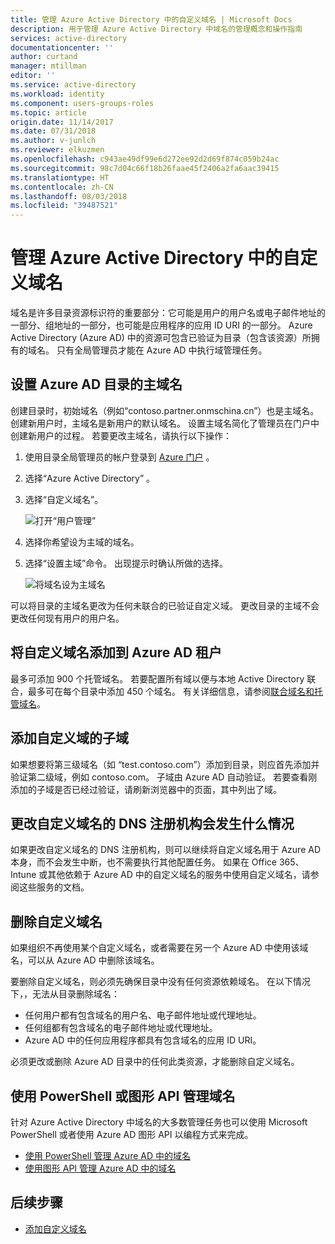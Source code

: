 ```yaml
---
title: 管理 Azure Active Directory 中的自定义域名 | Microsoft Docs
description: 用于管理 Azure Active Directory 中域名的管理概念和操作指南
services: active-directory
documentationcenter: ''
author: curtand
manager: mtillman
editor: ''
ms.service: active-directory
ms.workload: identity
ms.component: users-groups-roles
ms.topic: article
origin.date: 11/14/2017
ms.date: 07/31/2018
ms.author: v-junlch
ms.reviewer: elkuzmen
ms.openlocfilehash: c943ae49df99e6d272ee92d2d69f874c059b24ac
ms.sourcegitcommit: 98c7d04c66f18b26faae45f2406a2fa6aac39415
ms.translationtype: HT
ms.contentlocale: zh-CN
ms.lasthandoff: 08/03/2018
ms.locfileid: "39487521"
---
```

# <a name="managing-custom-domain-names-in-your-azure-active-directory"></a>管理 Azure Active Directory 中的自定义域名
域名是许多目录资源标识符的重要部分：它可能是用户的用户名或电子邮件地址的一部分、组地址的一部分，也可能是应用程序的应用 ID URI 的一部分。 Azure Active Directory (Azure AD) 中的资源可包含已验证为目录（包含该资源）所拥有的域名。 只有全局管理员才能在 Azure AD 中执行域管理任务。

## <a name="set-the-primary-domain-name-for-your-azure-ad-directory"></a>设置 Azure AD 目录的主域名
创建目录时，初始域名（例如“contoso.partner.onmschina.cn”）也是主域名。 创建新用户时，主域名是新用户的默认域名。 设置主域名简化了管理员在门户中创建新用户的过程。 若要更改主域名，请执行以下操作：

1. 使用目录全局管理员的帐户登录到 [Azure 门户](https://portal.azure.cn) 。
2. 选择“Azure Active Directory” 。
3. 选择“自定义域名”。
     
   ![打开“用户管理”](./media/domains-manage/add-custom-domain.png)
4. 选择你希望设为主域的域名。
5. 选择“设置主域”命令。 出现提示时确认所做的选择。
   
   ![将域名设为主域名](./media/domains-manage/make-primary-domain.png)

可以将目录的主域名更改为任何未联合的已验证自定义域。 更改目录的主域不会更改任何现有用户的用户名。

## <a name="add-custom-domain-names-to-your-azure-ad-tenant"></a>将自定义域名添加到 Azure AD 租户
最多可添加 900 个托管域名。 若要配置所有域以便与本地 Active Directory 联合，最多可在每个目录中添加 450 个域名。 有关详细信息，请参阅[联合域名和托管域名](/active-directory/active-directory-add-domain-concepts#federated-and-managed-domain-names)。

## <a name="add-subdomains-of-a-custom-domain"></a>添加自定义域的子域
如果想要将第三级域名（如 “test.contoso.com”）添加到目录，则应首先添加并验证第二级域，例如 contoso.com。 子域由 Azure AD 自动验证。 若要查看刚添加的子域是否已经过验证，请刷新浏览器中的页面，其中列出了域。

## <a name="what-to-do-if-you-change-the-dns-registrar-for-your-custom-domain-name"></a>更改自定义域名的 DNS 注册机构会发生什么情况
如果更改自定义域名的 DNS 注册机构，则可以继续将自定义域名用于 Azure AD 本身，而不会发生中断，也不需要执行其他配置任务。 如果在 Office 365、Intune 或其他依赖于 Azure AD 中的自定义域名的服务中使用自定义域名，请参阅这些服务的文档。

## <a name="delete-a-custom-domain-name"></a>删除自定义域名
如果组织不再使用某个自定义域名，或者需要在另一个 Azure AD 中使用该域名，可以从 Azure AD 中删除该域名。

要删除自定义域名，则必须先确保目录中没有任何资源依赖域名。 在以下情况下，，无法从目录删除域名：

- 任何用户都有包含域名的用户名、电子邮件地址或代理地址。
- 任何组都有包含域名的电子邮件地址或代理地址。
- Azure AD 中的任何应用程序都具有包含域名的应用 ID URI。

必须更改或删除 Azure AD 目录中的任何此类资源，才能删除自定义域名。

## <a name="use-powershell-or-graph-api-to-manage-domain-names"></a>使用 PowerShell 或图形 API 管理域名
针对 Azure Active Directory 中域名的大多数管理任务也可以使用 Microsoft PowerShell 或者使用 Azure AD 图形 API 以编程方式来完成。

- [使用 PowerShell 管理 Azure AD 中的域名](https://msdn.microsoft.com/library/azure/e1ef403f-3347-4409-8f46-d72dafa116e0#BKMK_ManageDomains)
- [使用图形 API 管理 Azure AD 中的域名](https://msdn.microsoft.com/Library/Azure/Ad/Graph/api/domains-operations)

## <a name="next-steps"></a>后续步骤
- [添加自定义域名](../fundamentals/add-custom-domain.md)



